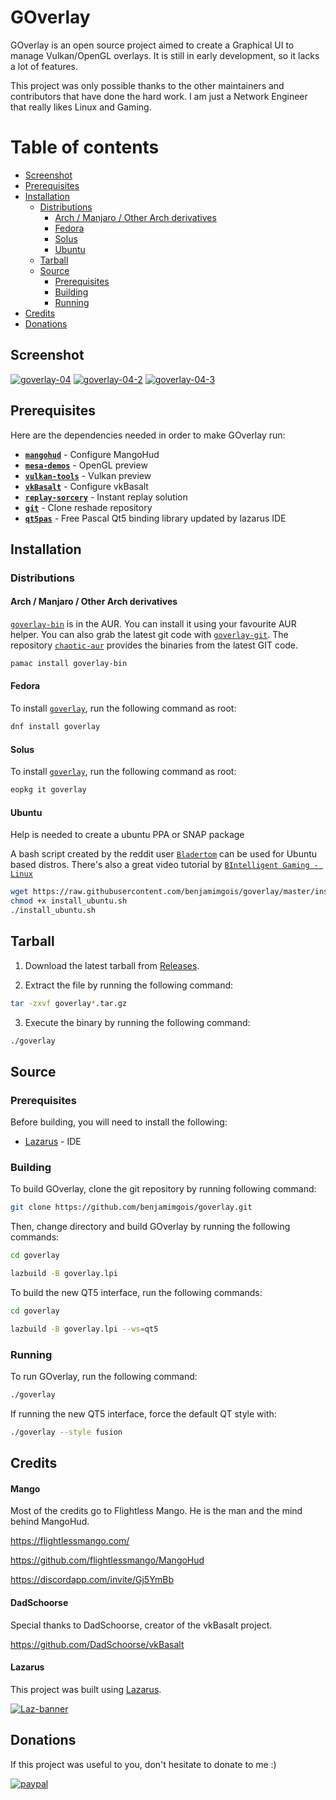 # GOverlay

GOverlay is an open source project aimed to create a Graphical UI to manage Vulkan/OpenGL overlays. It is still in early development, so it lacks a lot of features.

This project was only possible thanks to the other maintainers and contributors that have done the hard work. I am just a Network Engineer that really likes Linux and Gaming.

Table of contents
=================

 - [Screenshot](#screenshot)
 - [Prerequisites](#prerequisites)
 - [Installation](#installation)
	- [Distributions](#distributions)
		- [Arch / Manjaro / Other Arch derivatives](#arch--manjaro--other-arch-derivatives)
		- [Fedora](#fedora)
		- [Solus](#solus)
		- [Ubuntu](#ubuntu)
	- [Tarball](#tarball)
	- [Source](#source)
		- [Prerequisites](#prerequisites-1)
		- [Building](#building)
		- [Running](#running)
 - [Credits](#credits)
 - [Donations](#donations)

## Screenshot

<a href="https://ibb.co/Yf1gHkz"><img src="https://i.ibb.co/WBMCmyb/goverlay-04.png" alt="goverlay-04" border="0"></a>
<a href="https://ibb.co/GWMrcYJ"><img src="https://i.ibb.co/zX2tG95/goverlay-04-2.png" alt="goverlay-04-2" border="0"></a>
<a href="https://ibb.co/4N6q95b"><img src="https://i.ibb.co/VB71rPF/goverlay-04-3.png" alt="goverlay-04-3" border="0"></a>

## Prerequisites

Here are the dependencies needed in order to make GOverlay run:

 - [**`mangohud`**](https://github.com/flightlessmango/MangoHud) - Configure MangoHud
 - [**`mesa-demos`**](https://github.com/freedesktop/mesa-demos) - OpenGL preview
 - [**`vulkan-tools`**](https://github.com/LunarG/VulkanTools) - Vulkan preview
 - [**`vkBasalt`**](https://github.com/DadSchoorse/vkBasalt) - Configure vkBasalt
 - [**`replay-sorcery`**](https://github.com/matanui159/ReplaySorcery) - Instant replay solution
 - [**`git`**](https://github.com/git/git) - Clone reshade repository
 - [**`qt5pas`**](https://svn.freepascal.org/svn/lazarus/trunk/lcl/interfaces/qt5/cbindings/) - Free Pascal Qt5 binding library updated by lazarus IDE

## Installation 

### Distributions

#### Arch / Manjaro / Other Arch derivatives

[`goverlay-bin`](https://aur.archlinux.org/packages/goverlay-bin/) is in the AUR. You can install it using your favourite AUR helper. You can also grab the latest git code with [`goverlay-git`](https://aur.archlinux.org/packages/goverlay-git/). The repository  [`chaotic-aur`](https://lonewolf.pedrohlc.com/chaotic-aur/) provides the binaries from the latest GIT code.

```bash
pamac install goverlay-bin
```

#### Fedora

To install [`goverlay`](https://fedora.pkgs.org/31/fedora-updates-x86_64/goverlay-0.2.3-1.fc31.x86_64.rpm.html), run the following command as root:

```bash
dnf install goverlay
```

#### Solus

To install [`goverlay`](https://dev.getsol.us/source/goverlay/), run the following command as root:

```bash
eopkg it goverlay
```

#### Ubuntu

Help is needed to create a ubuntu PPA or SNAP package

A bash script created by the reddit user [`Bladertom`](https://www.reddit.com/r/linux_gaming/comments/isimkp/i_use_popos_2004_with_gnome_and_made_a_little/) can be used for Ubuntu based distros. There's also a great video tutorial by [`BIntelligent Gaming - Linux`](https://www.youtube.com/watch?v=pRJbDRzT1AI&feature=youtu.be) 

```bash
wget https://raw.githubusercontent.com/benjamimgois/goverlay/master/install_ubuntu.sh
chmod +x install_ubuntu.sh
./install_ubuntu.sh
```

## Tarball

1. Download the latest tarball from [Releases](https://github.com/benjamimgois/goverlay/releases).

2. Extract the file by running the following command:

```bash
tar -zxvf goverlay*.tar.gz
```

3. Execute the binary by running the following command:

```bash
./goverlay
```

## Source

### Prerequisites

Before building, you will need to install the following:

 - [Lazarus](https://github.com/graemeg/lazarus) - IDE

### Building

To build GOverlay, clone the git repository by running following command:

```bash
git clone https://github.com/benjamimgois/goverlay.git
```

Then, change directory and build GOverlay by running the following commands:

```bash
cd goverlay

lazbuild -B goverlay.lpi
```

To build the new QT5 interface, run the following commands:

```bash
cd goverlay

lazbuild -B goverlay.lpi --ws=qt5
```


### Running

To run GOverlay, run the following command:

```bash
./goverlay
```

If running the new QT5 interface, force the default QT style with:

```bash
./goverlay --style fusion
```

## Credits

#### Mango

Most of the credits go to Flightless Mango. He is the man and the mind behind MangoHud.

https://flightlessmango.com/

https://github.com/flightlessmango/MangoHud

https://discordapp.com/invite/Gj5YmBb

#### DadSchoorse

Special thanks to DadSchoorse, creator of the vkBasalt project.

https://github.com/DadSchoorse/vkBasalt

#### Lazarus

This project was built using [Lazarus](https://github.com/graemeg/lazarus).

<a href="hhttps://www.lazarus-ide.org/"><img src="https://i.ibb.co/9ykXNtw/Laz-banner.png" alt="Laz-banner" border="0"></a>

## Donations

If this project was useful to you, don't hesitate to donate to me :)

[![paypal](https://www.paypalobjects.com/en_US/i/btn/btn_donateCC_LG.gif)](https://www.paypal.com/cgi-bin/webscr?cmd=_s-xclick&hosted_button_id=Q5EYYEJ5NSJAU&source=url)

